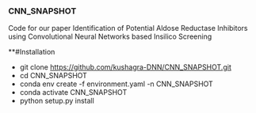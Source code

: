 ### CNN_SNAPSHOT

Code for our paper Identification of Potential Aldose Reductase Inhibitors using Convolutional Neural Networks based Insilico Screening

**#Installation

- git clone https://github.com/kushagra-DNN/CNN_SNAPSHOT.git <br>
- cd CNN_SNAPSHOT <br>
- conda env create -f environment.yaml -n CNN_SNAPSHOT <br>
- conda activate CNN_SNAPSHOT <br>
- python setup.py install <br>
